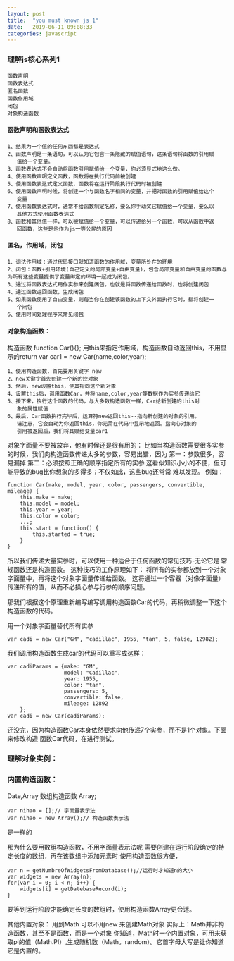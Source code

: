 ```yaml
---
layout: post
title:  "you must known js 1"
date:   2019-06-11 09:08:33
categories: javascript
---
```


### 理解js核心系列1
	
	函数声明
	函数表达式
	匿名函数
	函数作用域
	闭包
	对象构造函数
<!--more-->

#### 函数声明和函数表达式

	1、结果为一个值的任何东西都是表达式
	2、函数声明是一条语句，可以认为它包含一条隐藏的赋值语句，这条语句将函数的引用赋
	   值给一个变量。
	3、函数表达式不会自动将函数引用赋值给一个变量，你必须显式地这么做。
	4、使用函数声明定义函数，函数将在执行代码前被创建
	5、使用函数表达式定义函数，函数将在运行阶段执行代码时被创建
	6、使用函数声明时候，将创建一个与函数名字相同的变量，并把对函数的引用赋值给这个
	   变量
	7、使用函数表达式时，通常不给函数制定名称，要么你手动奖它赋值给一个变量，要么以
	   其他方式使用函数表达式
	8、函数和其他值一样，可以被赋值给一个变量，可以传递给另一个函数，可以从函数中返
	   回函数，这些是他作为js一等公民的原因


#### 匿名，作用域，闭包

	1、词法作用域：通过代码接口就知道函数的作用域，变量所处在的环境
	2、闭包：函数+引用环境(自己定义的局部变量+自由变量)，包含局部变量和自由变量的函数与为所有这些变量提供了变量绑定的环境一起成为闭包。
	3、通过将函数表达式用作实参来创建闭包，也就是将函数传递给函数时，也将创建闭包
	4、通过函数返回函数，生成闭包
	5、如果函数使用了自由变量，则每当你在创建该函数的上下文外面执行它时，都将创建一
	   个闭包
	6、使用时间处理程序来常见闭包



#### 对象构造函数：
构造函数 function Car(){}; 用this来指定作用域，构造函数自动返回this，不用显示的return
var car1 = new Car(name,color,year);

	1、使用构造函数，首先要用关键字 new
	2、new关键字首先创建一个新的控对象
	3、然后，new设置this，使其指向这个新对象
	4、设置this后，调用函数Car，并将name,color,year等数据作为实参传递给它
	5、接下来，执行这个函数的代码，与大多数构造函数一样，Car给新创建的this对
	   象的属性赋值
	6、最后，Car函数执行完毕后，运算符new返回this--指向新创建的对象的引用。
	   请注意，它会自动为你返回this，你无需在代码中显示地返回。指向心对象的
	   引用被返回后，我们将其赋给变量car1

对象字面量不要被放弃，他有时候还是很有用的：
比如当构造函数需要很多实参的时候，我们向构造函数传递太多的参数，容易出错，因为
第一：参数很多，容易漏掉
第二：必须按照正确的顺序指定所有的实参
这看似知识小小的不便，但可能导致的bug比你想象的多得多；不仅如此，这些bug还常常
难以发现。
例如：

	function Car(make, model, year, color, passengers, convertible, mileage) {
		this.make = make;
		this.model = model;
		this.year = year;
		this.color = color;
		...;
		this.start = function() {
			this.started = true;
		}
	}

所以我们传递大量实参时，可以使用一种适合于任何函数的常见技巧-无论它是
常规函数还是构造函数。
这种技巧的工作原理如下：
将所有的实参都放到一个对象字面量中，再将这个对象字面量传递给函数。
这将通过一个容器（对像字面量）传递所有的值，从而不必操心参与行参的顺序问题。

那我们根据这个原理重新编写编写调用构造函数Car的代码，再稍微调整一下这个构造函数的代码。

用一个对象字面量替代所有实参

	var cadi = new Car("GM", "cadillac", 1955, "tan", 5, false, 12982);

我们调用构造函数生成car的代码可以重写成这样：

	var cadiParams = {make: "GM",
					  model: "Cadillac",
					  year: 1955,
					  color: "tan",
					  passengers: 5,
					  convertible: false,
					  mileage: 12892	
		};
	var cadi = new Car(cadiParams);

还没完，因为构造函数Car本身依然要求向他传递7个实参，而不是1个对象。下面来修改构造
函数Car代码，在进行测试。

### 理解对象实例：

### 内置构造函数：
Date,Array
数组构造函数 Array;

	var nihao = [];// 字面量表示法
	var nihao = new Array();// 构造函数表示法

是一样的

那为什么要用数组构造函数，不用字面量表示法呢
需要创建在运行阶段确定的特定长度的数组，再在该数组中添加元素时
使用构造函数很方便，

	var n = getNumbreOfWidgetsFromDatabase();//运行时才知道n的大小
	var widgets = new Array(n);
	for(var i = 0; i < n; i++) {
		widgets[i] = getDatebaseRecord(i);
	}

要等到运行阶段才能确定长度的数组时，使用构造函数Array更合适。

其他内置对象：
用到Math 可以不用new 来创建Math对象
实际上：Math并非构造函数，甚至不是函数，而是一个对象
你知道，Math时一个内置对象，可用来获取pi的值（Math.PI）,生成随机数（Math。random）。它首字母大写是让你知道它是内置的。



















